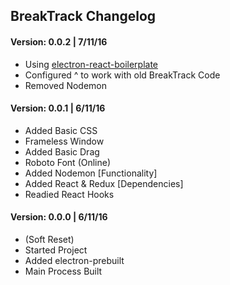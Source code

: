 ## BreakTrack Changelog

#### Version: 0.0.2	| 7/11/16
- Using [electron-react-boilerplate](https://github.com/chentsulin/electron-react-boilerplate)
- Configured ^ to work with old BreakTrack Code
- Removed Nodemon

#### Version: 0.0.1 | 6/11/16
- Added Basic CSS
- Frameless Window
- Added Basic Drag
- Roboto Font (Online)
- Added Nodemon [Functionality]
- Added React & Redux [Dependencies]
- Readied React Hooks

#### Version: 0.0.0 | 6/11/16
- (Soft Reset)
- Started Project
- Added electron-prebuilt
- Main Process Built
